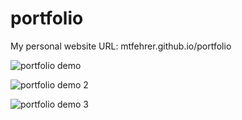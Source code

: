 # portfolio

My personal website
URL: mtfehrer.github.io/portfolio

![portfolio demo](https://user-images.githubusercontent.com/112262472/193462461-a621dc2e-5606-49fc-8948-fc222326c550.PNG)

![portfolio demo 2](https://user-images.githubusercontent.com/112262472/193462462-d553fbb8-e5a8-4cbf-bea8-9bf15f88a182.PNG)

![portfolio demo 3](https://user-images.githubusercontent.com/112262472/193462464-a0991a00-aede-4092-9e79-26370fa5f071.PNG)
